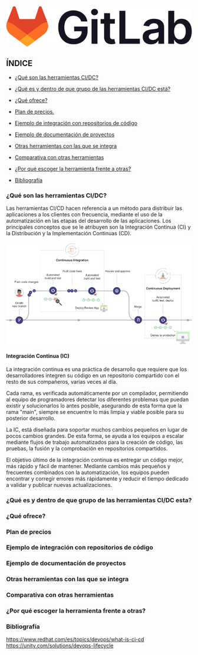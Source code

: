 
<img src="https://github.com/samugd17/gitlab/blob/gitlab_samuel/img/gitlab-logo-100.png">

## ÍNDICE
- [¿Qué son las herramientas CI/DC?](#¿que-son-las-herramientas-ci/dc?)

- [¿Qué es y dentro de que grupo de las herramientas CI/DC está?](#¿que-es-y-dentro-de-que-grupo-de-las-herramientas-ci/dc-esta?)

- [¿Qué ofrece?](#¿que-ofrece?)

- [Plan de precios.](#plan-de-precios.)

- [Ejemplo de integración con repositorios de código](#ejemplo-de-integracion-con-repositorios-de-codigo)

- [Ejemplo de documentación de proyectos](#ejemplo-de-documentación-de-proyectos)

- [Otras herramientas con las que se integra](#otras-herramientas-con-las-que-se-integra)

- [Comparativa con otras herramientas](#comparativa-con-otras-herramientas)

- [¿Por qué escoger la herramienta frente a otras?](#¿por-que-escoger-la-herramienta-frente-a-otras?)

- [Bibliografía](#bibliografía)

### ¿Qué son las herramientas CI/DC?

Las herramientas CI/CD hacen referencia a un método para distribuir las aplicaciones a los clientes con frecuencia, mediante el uso de la automatización en las etapas del desarrollo de las aplicaciones. Los principales conceptos que se le atribuyen son la Integración Continua (CI) y la Distribución y la Implementación Continuas (CD). 

<img src="https://github.com/samugd17/gitlab/blob/gitlab_samuel/img/gitlab_workflow.png">

#### Integración Continua (IC)
La integración continua es una práctica de desarrollo que requiere que los desarrolladores integren su código en un repositorio compartido con el resto de sus compañeros, varias veces al día.

Cada rama, es verificada automáticamente por un compilador, permitiendo al equipo de programadores detectar los diferentes problemas que puedan existir y solucionarlos lo antes posible, asegurando de esta forma que la rama "main", siempre se encuentre lo más limpia y viable posible para su posterior desarrollo.

La IC, está diseñada para soportar muchos cambios pequeños en lugar de pocos cambios grandes. De esta forma, se ayuda a los equipos a escalar mediante flujos de trabajo automatizados para la creación de código, las pruebas, la fusión y la comprobación en repositorios compartidos.

El objetivo último de la integración continua es entregar un código mejor, más rápido y fácil de mantener. Mediante cambios más pequeños y frecuentes combinados con la automatización, los equipos pueden encontrar y corregir errores más rápidamente y reducir el tiempo dedicado a validar y publicar nuevas actualizaciones.


### ¿Qué es y dentro de que grupo de las herramientas CI/DC esta?

### ¿Qué ofrece?
### Plan de precios

### Ejemplo de integración con repositorios de código

### Ejemplo de documentación de proyectos

### Otras herramientas con las que se integra
### Comparativa con otras herramientas
### ¿Por qué escoger la herramienta frente a otras?

### Bibliografía
https://www.redhat.com/es/topics/devops/what-is-ci-cd
https://unity.com/solutions/devops-lifecycle

